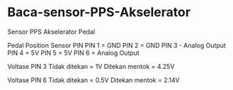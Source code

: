 # Baca-sensor-PPS-Akselerator
Sensor PPS Akselerator Pedal

Pedal Position Sensor PIN
PIN 1 = GND
PIN 2 = GND
PIN 3 - Analog Output
PIN 4 = 5V
PIN 5 = 5V
PIN 6 = Analog Output

Voltase PIN 3
Tidak ditekan = 1V
Ditekan mentok = 4.25V

Voltase PIN 6
Tidak ditekan = 0.5V
Ditekan mentok = 2.14V
